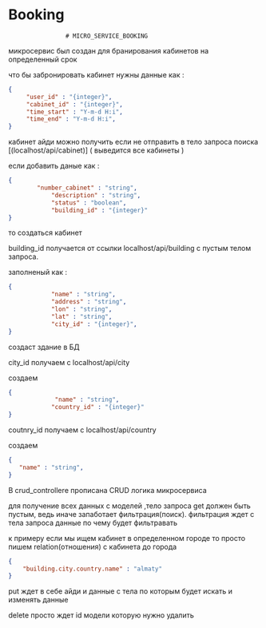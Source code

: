 # Booking
					# MICRO_SERVICE_BOOKING 
                    
                    
микросервис был создан для бранирования кабинетов на определенный срок 

что бы забронировать кабинет нужны данные как :
```json
{
     "user_id" : "{integer}",
     "cabinet_id" : "{integer}",
     "time_start" : "Y-m-d H:i",
     "time_end" : "Y-m-d H:i",
}
```
кабинет айди можно получить если не отправить в тело запроса поиска [(localhost/api/cabinet)] ( выведится все кабинеты )

если добавить даные как :
```json
{
   	    "number_cabinet" : "string",
            "description" : "string",
            "status" : "boolean",
            "building_id" : "{integer}"
}
```
то создаться кабинет 

building_id получается от ссылки localhost/api/building с пустым телом запроса.

заполненый как :
```json
{
            "name" : "string",
            "address" : "string",
            "lon" : "string",
            "lat" : "string",
            "city_id" : "{integer}",
}
```
создаст  здание в БД

city_id получаем с localhost/api/city 

создаем 
```json
{
             "name" : "string",
            "country_id" : "{integer}"
}
```
coutnry_id получаем с localhost/api/country 

создаем 
```json
{
   "name" : "string",
}
```

B crud_controllerе прописана CRUD логика микросервиса 


для получение всех данных с моделей ,тело запроса get должен быть пустым,  ведь иначе запаботает фильтрация(поиск).
фильтрация ждет с тела запроса данные по чему будет фильтравать 

к примеру 
если мы ищем кабинет в определенном городе то просто пишем relation(отношения) с кабинета до города 
```json
{
	"building.city.country.name" : "almaty"
}
```

put ждет в себе айди и данные с тела по которым будет искать и изменять данные 

delete просто ждет id модели которую нужно удалить 


